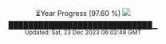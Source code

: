 <p align="center">
⏳Year Progress (97.60 %) <img src="https://file5s.ratemyserver.net/mobs/1062.gif"><br>
█████████████████████████████▁ <br>
<sub>Updated: Sat, 23 Dec 2023 06:02:48 GMT</sub>
</p>

